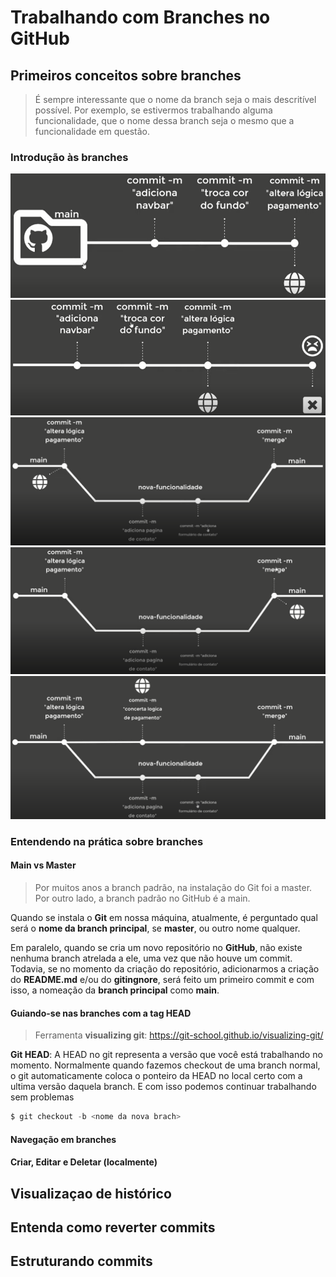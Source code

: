 # Trabalhando com Branches no GitHub



## Primeiros conceitos sobre branches

> É sempre interessante que o nome da branch seja o mais descritível possível. Por exemplo, se estivermos trabalhando alguma funcionalidade, que o nome dessa branch seja o mesmo que a funcionalidade em questão.



### Introdução às branches

<img src="./img/v01f01.png">

<img src="./img/v01f02.png">

<img src="./img/v01f03.png">

<img src="./img/v01f04.png">

<img src="./img/v01f05.png">



### Entendendo na prática sobre branches

#### Main vs Master

> Por muitos anos a branch padrão, na instalação do Git foi a master. Por outro lado, a branch padrão no GitHub é a main.

Quando se instala o **Git** em nossa máquina, atualmente, é perguntado qual será o **nome da branch principal**, se **master**, ou outro nome qualquer.

Em paralelo, quando se cria um novo repositório no **GitHub**, não existe nenhuma branch atrelada a ele, uma vez que não houve um commit. Todavia, se no momento da criação do repositório, adicionarmos a criação do **README.md** e/ou do **gitingnore**, será feito um primeiro commit e com isso, a nomeação da **branch principal** como **main**.



#### Guiando-se nas branches com a tag HEAD

> Ferramenta **visualizing git**: https://git-school.github.io/visualizing-git/



**Git HEAD**: A HEAD no git representa a versão que você está trabalhando no momento. Normalmente quando fazemos checkout de uma branch normal, o git automaticamente coloca o ponteiro da HEAD no local certo com a ultima versão daquela branch. E com isso podemos continuar trabalhando sem problemas



```js
$ git checkout -b <nome da nova brach>
```





#### Navegação em branches





#### Criar, Editar e Deletar (localmente)







## Visualizaçao de histórico







## Entenda como reverter commits







## Estruturando commits





